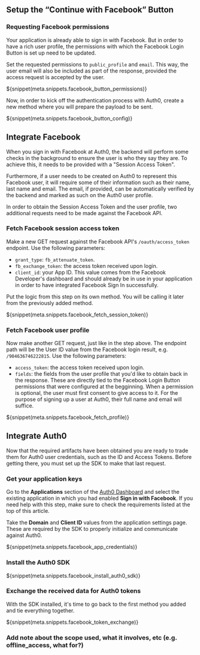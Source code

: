 ## Setup the “Continue with Facebook” Button

### Requesting Facebook permissions

Your application is already able to sign in with Facebook. But in order to have a rich user profile, the permissions with which the Facebook Login Button is set up need to be updated.

Set the requested permissions to `public_profile` and `email`. This way, the user email will also be included as part of the response, provided the access request is accepted by the user.

${snippet(meta.snippets.facebook_button_permissions)}

Now, in order to kick off the authentication process with Auth0, create a new method where you will prepare the payload to be sent. 

${snippet(meta.snippets.facebook_button_config)}

## Integrate Facebook

When you sign in with Facebook at Auth0, the backend will perform some checks in the background to ensure the user is who they say they are. To achieve this, it needs to be provided with a "Session Access Token". 

Furthermore, if a user needs to be created on Auth0 to represent this Facebook user, it will require some of their information such as their name, last name and email. The email, if provided, can be automatically verified by the backend and marked as such on the Auth0 user profile. 

In order to obtain the Session Access Token and the user profile, two additional requests need to be made against the Facebook API.

### Fetch Facebook session access token

Make a new GET request against the Facebook API's `/oauth/access_token` endpoint.
Use the following parameters:
- `grant_type`: `fb_attenuate_token`.
- `fb_exchange_token`: the access token received upon login.
- `client_id`: your App ID. This value comes from the Facebook Developer's dashboard and should already be in use in your application in order to have integrated Facebook Sign In successfully.

Put the logic from this step on its own method. You will be calling it later from the previously added method.

${snippet(meta.snippets.facebook_fetch_session_token)}

### Fetch Facebook user profile

Now make another GET request, just like in the step above. The endpoint path will be the User ID value from the Facebook login result, e.g. `/904636746222815`.
Use the following parameters:
- `access_token`: the access token received upon login.
- `fields`: the fields from the user profile that you'd like to obtain back in the response. These are directly tied to the Facebook Login Button permissions that were configured at the begginning. When a permission is optional, the user must first consent to give access to it. For the purpose of signing up a user at Auth0, their full name and email will suffice. 

${snippet(meta.snippets.facebook_fetch_profile)}

## Integrate Auth0

Now that the required artifacts have been obtained you are ready to trade them for Auth0 user credentials, such as the ID and Access Tokens. Before getting there, you must set up the SDK to make that last request.

### Get your application keys

Go to the **Applications** section of the [Auth0 Dashboard](https://manage.auth0.com/) and select the existing application in which you had enabled **Sign in with Facebook**. If you need help with this step, make sure to check the requirements listed at the top of this article.

Take the **Domain** and **Client ID** values from the application settings page. These are required by the SDK to properly initialize and communicate against Auth0.

${snippet(meta.snippets.facebook_app_credentials)}

### Install the Auth0 SDK

${snippet(meta.snippets.facebook_install_auth0_sdk)}

### Exchange the received data for Auth0 tokens

With the SDK installed, it's time to go back to the first method you added and tie everything together. 

${snippet(meta.snippets.facebook_token_exchange)}

### Add note about the scope used, what it involves, etc (e.g. offline_access, what for?)
